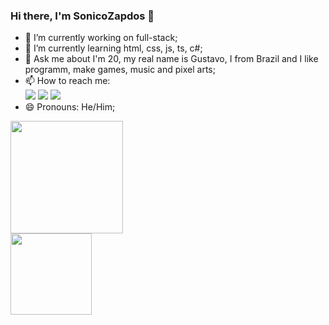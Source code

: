 ### Hi there, I'm SonicoZapdos 👋

- 🔭 I’m currently working on full-stack;
- 🌱 I’m currently learning html, css, js, ts, c#;
- 💬 Ask me about I'm 20, my real name is Gustavo, I from Brazil and I like programm, make games, music and pixel arts;
- 📫 How to reach me: <br>
  <a href="https://mail.google.com/mail/u/0/#inbox?compose=CllgCJNsvKVfxHBkqCqhPVSJVhVQWBnWWCSbRQlNvgdkrMjzRvbvkdjdTdwZMBXPlpGPshlTQSq" target="_blank"><img src="https://img.shields.io/badge/Gmail-D14836?style=for-the-badge&logo=gmail&logoColor=white" /></a>
  <a href="https://t.me/SonicoZapdos" target="_blank"><img src="https://img.shields.io/badge/Telegram-2CA5E0?style=for-the-badge&logo=telegram&logoColor=white" /></a>
  <a href="https://twitter.com/SonicoZapdos" target="_blank"><img src="https://img.shields.io/badge/Twitter-1DA1F2?style=for-the-badge&logo=twitter&logoColor=white" /></a> <br>
- 😄 Pronouns: He/Him;

<div>
  <img height="180em" src="https://github-readme-stats.vercel.app/api?username=GustavoHSCinelli&theme=dracula&show_icons=true"/> <br>
  <img height="130em" src="https://github-readme-stats.vercel.app/api/top-langs/?username=GustavoHSCinelli&theme=dracula&show_icons=true"/>
</div>

